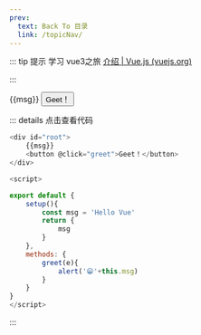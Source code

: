```yaml
---
prev:
  text: Back To 目录
  link: /topicNav/
---
```




::: tip 提示
学习 vue3之旅  [介绍 | Vue.js (vuejs.org)](https://v3.cn.vuejs.org/guide/introduction.html)

:::


<div id="root">
    {{msg}}
    <button @click="greet">Geet！</button>
</div>


::: details 点击查看代码

```js
<div id="root">
    {{msg}}
    <button @click="greet">Geet！</button>
</div>

<script>

export default {
    setup(){
        const msg = 'Hello Vue'
        return {
            msg
        }
    },
    methods: {
        greet(e){
            alert('😁'+this.msg)
        }
    }
}
</script>
```

:::







<script>

export default {
    setup(){
        const msg = 'Hello Vue'
        return {
            msg
        }
    },
    methods: {
        greet(e){
            alert('😁'+this.msg)
        }
    }
}
</script>